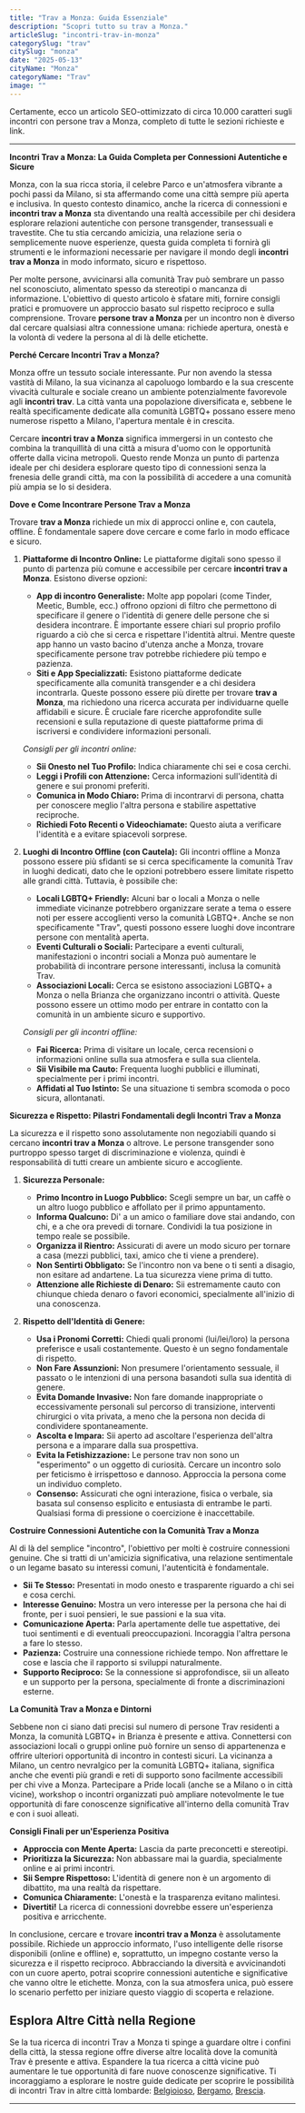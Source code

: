 ```yaml
---
title: "Trav a Monza: Guida Essenziale"
description: "Scopri tutto su trav a Monza."
articleSlug: "incontri-trav-in-monza" 
categorySlug: "trav"
citySlug: "monza"
date: "2025-05-13"
cityName: "Monza"
categoryName: "Trav"
image: ""
---
```


Certamente, ecco un articolo SEO-ottimizzato di circa 10.000 caratteri sugli incontri con persone trav a Monza, completo di tutte le sezioni richieste e link.

---

**Incontri Trav a Monza: La Guida Completa per Connessioni Autentiche e Sicure**

Monza, con la sua ricca storia, il celebre Parco e un'atmosfera vibrante a pochi passi da Milano, si sta affermando come una città sempre più aperta e inclusiva. In questo contesto dinamico, anche la ricerca di connessioni e **incontri trav a Monza** sta diventando una realtà accessibile per chi desidera esplorare relazioni autentiche con persone transgender, transessuali e travestite. Che tu stia cercando amicizia, una relazione seria o semplicemente nuove esperienze, questa guida completa ti fornirà gli strumenti e le informazioni necessarie per navigare il mondo degli **incontri trav a Monza** in modo informato, sicuro e rispettoso.

Per molte persone, avvicinarsi alla comunità Trav può sembrare un passo nel sconosciuto, alimentato spesso da stereotipi o mancanza di informazione. L'obiettivo di questo articolo è sfatare miti, fornire consigli pratici e promuovere un approccio basato sul rispetto reciproco e sulla comprensione. Trovare **persone trav a Monza** per un incontro non è diverso dal cercare qualsiasi altra connessione umana: richiede apertura, onestà e la volontà di vedere la persona al di là delle etichette.

**Perché Cercare Incontri Trav a Monza?**

Monza offre un tessuto sociale interessante. Pur non avendo la stessa vastità di Milano, la sua vicinanza al capoluogo lombardo e la sua crescente vivacità culturale e sociale creano un ambiente potenzialmente favorevole agli **incontri trav**. La città vanta una popolazione diversificata e, sebbene le realtà specificamente dedicate alla comunità LGBTQ+ possano essere meno numerose rispetto a Milano, l'apertura mentale è in crescita.

Cercare **incontri trav a Monza** significa immergersi in un contesto che combina la tranquillità di una città a misura d'uomo con le opportunità offerte dalla vicina metropoli. Questo rende Monza un punto di partenza ideale per chi desidera esplorare questo tipo di connessioni senza la frenesia delle grandi città, ma con la possibilità di accedere a una comunità più ampia se lo si desidera.

**Dove e Come Incontrare Persone Trav a Monza**

Trovare **trav a Monza** richiede un mix di approcci online e, con cautela, offline. È fondamentale sapere dove cercare e come farlo in modo efficace e sicuro.

1.  **Piattaforme di Incontro Online:**
    Le piattaforme digitali sono spesso il punto di partenza più comune e accessibile per cercare **incontri trav a Monza**. Esistono diverse opzioni:
    *   **App di incontro Generaliste:** Molte app popolari (come Tinder, Meetic, Bumble, ecc.) offrono opzioni di filtro che permettono di specificare il genere o l'identità di genere delle persone che si desidera incontrare. È importante essere chiari sul proprio profilo riguardo a ciò che si cerca e rispettare l'identità altrui. Mentre queste app hanno un vasto bacino d'utenza anche a Monza, trovare specificamente persone trav potrebbe richiedere più tempo e pazienza.
    *   **Siti e App Specializzati:** Esistono piattaforme dedicate specificamente alla comunità transgender e a chi desidera incontrarla. Queste possono essere più dirette per trovare **trav a Monza**, ma richiedono una ricerca accurata per individuarne quelle affidabili e sicure. È cruciale fare ricerche approfondite sulle recensioni e sulla reputazione di queste piattaforme prima di iscriversi e condividere informazioni personali.

    *Consigli per gli incontri online:*
    *   **Sii Onesto nel Tuo Profilo:** Indica chiaramente chi sei e cosa cerchi.
    *   **Leggi i Profili con Attenzione:** Cerca informazioni sull'identità di genere e sui pronomi preferiti.
    *   **Comunica in Modo Chiaro:** Prima di incontrarvi di persona, chatta per conoscere meglio l'altra persona e stabilire aspettative reciproche.
    *   **Richiedi Foto Recenti o Videochiamate:** Questo aiuta a verificare l'identità e a evitare spiacevoli sorprese.

2.  **Luoghi di Incontro Offline (con Cautela):**
    Gli incontri offline a Monza possono essere più sfidanti se si cerca specificamente la comunità Trav in luoghi dedicati, dato che le opzioni potrebbero essere limitate rispetto alle grandi città. Tuttavia, è possibile che:
    *   **Locali LGBTQ+ Friendly:** Alcuni bar o locali a Monza o nelle immediate vicinanze potrebbero organizzare serate a tema o essere noti per essere accoglienti verso la comunità LGBTQ+. Anche se non specificamente "Trav", questi possono essere luoghi dove incontrare persone con mentalità aperta.
    *   **Eventi Culturali o Sociali:** Partecipare a eventi culturali, manifestazioni o incontri sociali a Monza può aumentare le probabilità di incontrare persone interessanti, inclusa la comunità Trav.
    *   **Associazioni Locali:** Cerca se esistono associazioni LGBTQ+ a Monza o nella Brianza che organizzano incontri o attività. Queste possono essere un ottimo modo per entrare in contatto con la comunità in un ambiente sicuro e supportivo.

    *Consigli per gli incontri offline:*
    *   **Fai Ricerca:** Prima di visitare un locale, cerca recensioni o informazioni online sulla sua atmosfera e sulla sua clientela.
    *   **Sii Visibile ma Cauto:** Frequenta luoghi pubblici e illuminati, specialmente per i primi incontri.
    *   **Affidati al Tuo Istinto:** Se una situazione ti sembra scomoda o poco sicura, allontanati.

**Sicurezza e Rispetto: Pilastri Fondamentali degli Incontri Trav a Monza**

La sicurezza e il rispetto sono assolutamente non negoziabili quando si cercano **incontri trav a Monza** o altrove. Le persone transgender sono purtroppo spesso target di discriminazione e violenza, quindi è responsabilità di tutti creare un ambiente sicuro e accogliente.

1.  **Sicurezza Personale:**
    *   **Primo Incontro in Luogo Pubblico:** Scegli sempre un bar, un caffè o un altro luogo pubblico e affollato per il primo appuntamento.
    *   **Informa Qualcuno:** Di' a un amico o familiare dove stai andando, con chi, e a che ora prevedi di tornare. Condividi la tua posizione in tempo reale se possibile.
    *   **Organizza il Rientro:** Assicurati di avere un modo sicuro per tornare a casa (mezzi pubblici, taxi, amico che ti viene a prendere).
    *   **Non Sentirti Obbligato:** Se l'incontro non va bene o ti senti a disagio, non esitare ad andartene. La tua sicurezza viene prima di tutto.
    *   **Attenzione alle Richieste di Denaro:** Sii estremamente cauto con chiunque chieda denaro o favori economici, specialmente all'inizio di una conoscenza.

2.  **Rispetto dell'Identità di Genere:**
    *   **Usa i Pronomi Corretti:** Chiedi quali pronomi (lui/lei/loro) la persona preferisce e usali costantemente. Questo è un segno fondamentale di rispetto.
    *   **Non Fare Assunzioni:** Non presumere l'orientamento sessuale, il passato o le intenzioni di una persona basandoti sulla sua identità di genere.
    *   **Evita Domande Invasive:** Non fare domande inappropriate o eccessivamente personali sul percorso di transizione, interventi chirurgici o vita privata, a meno che la persona non decida di condividere spontaneamente.
    *   **Ascolta e Impara:** Sii aperto ad ascoltare l'esperienza dell'altra persona e a imparare dalla sua prospettiva.
    *   **Evita la Fetishizzazione:** Le persone trav non sono un "esperimento" o un oggetto di curiosità. Cercare un incontro solo per feticismo è irrispettoso e dannoso. Approccia la persona come un individuo completo.
    *   **Consenso:** Assicurati che ogni interazione, fisica o verbale, sia basata sul consenso esplicito e entusiasta di entrambe le parti. Qualsiasi forma di pressione o coercizione è inaccettabile.

**Costruire Connessioni Autentiche con la Comunità Trav a Monza**

Al di là del semplice "incontro", l'obiettivo per molti è costruire connessioni genuine. Che si tratti di un'amicizia significativa, una relazione sentimentale o un legame basato su interessi comuni, l'autenticità è fondamentale.

*   **Sii Te Stesso:** Presentati in modo onesto e trasparente riguardo a chi sei e cosa cerchi.
*   **Interesse Genuino:** Mostra un vero interesse per la persona che hai di fronte, per i suoi pensieri, le sue passioni e la sua vita.
*   **Comunicazione Aperta:** Parla apertamente delle tue aspettative, dei tuoi sentimenti e di eventuali preoccupazioni. Incoraggia l'altra persona a fare lo stesso.
*   **Pazienza:** Costruire una connessione richiede tempo. Non affrettare le cose e lascia che il rapporto si sviluppi naturalmente.
*   **Supporto Reciproco:** Se la connessione si approfondisce, sii un alleato e un supporto per la persona, specialmente di fronte a discriminazioni esterne.

**La Comunità Trav a Monza e Dintorni**

Sebbene non ci siano dati precisi sul numero di persone Trav residenti a Monza, la comunità LGBTQ+ in Brianza è presente e attiva. Connettersi con associazioni locali o gruppi online può fornire un senso di appartenenza e offrire ulteriori opportunità di incontro in contesti sicuri. La vicinanza a Milano, un centro nevralgico per la comunità LGBTQ+ italiana, significa anche che eventi più grandi e reti di supporto sono facilmente accessibili per chi vive a Monza. Partecipare a Pride locali (anche se a Milano o in città vicine), workshop o incontri organizzati può ampliare notevolmente le tue opportunità di fare conoscenze significative all'interno della comunità Trav e con i suoi alleati.

**Consigli Finali per un'Esperienza Positiva**

*   **Approccia con Mente Aperta:** Lascia da parte preconcetti e stereotipi.
*   **Prioritizza la Sicurezza:** Non abbassare mai la guardia, specialmente online e ai primi incontri.
*   **Sii Sempre Rispettoso:** L'identità di genere non è un argomento di dibattito, ma una realtà da rispettare.
*   **Comunica Chiaramente:** L'onestà e la trasparenza evitano malintesi.
*   **Divertiti!** La ricerca di connessioni dovrebbe essere un'esperienza positiva e arricchente.

In conclusione, cercare e trovare **incontri trav a Monza** è assolutamente possibile. Richiede un approccio informato, l'uso intelligente delle risorse disponibili (online e offline) e, soprattutto, un impegno costante verso la sicurezza e il rispetto reciproco. Abbracciando la diversità e avvicinandoti con un cuore aperto, potrai scoprire connessioni autentiche e significative che vanno oltre le etichette. Monza, con la sua atmosfera unica, può essere lo scenario perfetto per iniziare questo viaggio di scoperta e relazione.

## Esplora Altre Città nella Regione
Se la tua ricerca di incontri Trav a Monza ti spinge a guardare oltre i confini della città, la stessa regione offre diverse altre località dove la comunità Trav è presente e attiva. Espandere la tua ricerca a città vicine può aumentare le tue opportunità di fare nuove conoscenze significative. Ti incoraggiamo a esplorare le nostre guide dedicate per scoprire le possibilità di incontri Trav in altre città lombarde: [Belgioioso](/belgioioso/trav/incontri-trav-in-belgioioso), [Bergamo](/bergamo/trav/incontri-trav-in-bergamo), [Brescia](/brescia/trav/incontri-trav-in-brescia).

---
